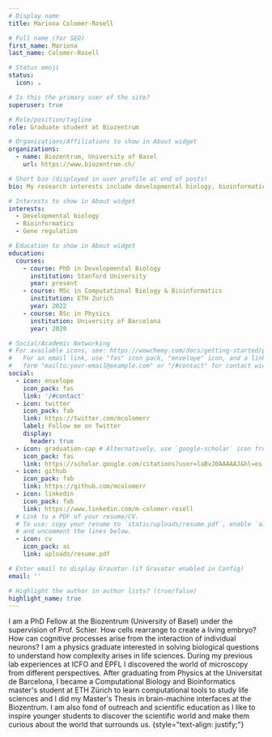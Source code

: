 ```yaml
---
# Display name
title: Mariona Colomer-Rosell

# Full name (for SEO)
first_name: Mariona
last_name: Colomer-Rosell

# Status emoji
status:
  icon: ☕️

# Is this the primary user of the site?
superuser: true

# Role/position/tagline
role: Graduate student at Biozentrum

# Organizations/Affiliations to show in About widget
organizations:
  - name: Biozentrum, University of Basel
    url: https://www.biozentrum.ch/

# Short bio (displayed in user profile at end of posts)
bio: My research interests include developmental biology, bioinformatics and gene regulation.

# Interests to show in About widget
interests:
  - Developmental biology
  - Bioinformatics
  - Gene regulation

# Education to show in About widget
education:
  courses:
    - course: PhD in Developmental Biology
      institution: Stanford University
      year: present
    - course: MSc in Computational Biology & Bioinformatics
      institution: ETH Zurich
      year: 2022
    - course: BSc in Physics
      institution: University of Barcelona
      year: 2020

# Social/Academic Networking
# For available icons, see: https://wowchemy.com/docs/getting-started/page-builder/#icons
#   For an email link, use "fas" icon pack, "envelope" icon, and a link in the
#   form "mailto:your-email@example.com" or "/#contact" for contact widget.
social:
  - icon: envelope
    icon_pack: fas
    link: '/#contact'
  - icon: twitter
    icon_pack: fab
    link: https://twitter.com/mcolomerr
    label: Follow me on Twitter
    display:
      header: true
  - icon: graduation-cap # Alternatively, use `google-scholar` icon from `ai` icon pack
    icon_pack: fas
    link: https://scholar.google.com/citations?user=laBvJ0AAAAAJ&hl=es
  - icon: github
    icon_pack: fab
    link: https://github.com/mcolomerr
  - icon: linkedin
    icon_pack: fab
    link: https://www.linkedin.com/m-colomer-rosell
  # Link to a PDF of your resume/CV.
  # To use: copy your resume to `static/uploads/resume.pdf`, enable `ai` icons in `params.yaml`,
  # and uncomment the lines below.
  - icon: cv
    icon_pack: ai
    link: uploads/resume.pdf

# Enter email to display Gravatar (if Gravatar enabled in Config)
email: ''

# Highlight the author in author lists? (true/false)
highlight_name: true
---
```


I am a PhD Fellow at the Biozentrum (University of Basel) under the supervision of Prof. Schier. How cells rearrange to create a living embryo? How can cognitive processes arise from the interaction of individual neurons? I am a physics graduate interested in solving biological questions to understand how complexity arises in life sciences. During my previous lab experiences at ICFO and EPFL I discovered the world of microscopy from different perspectives. After graduating from Physics at the Universitat de Barcelona, I became a Computational Biology and Bioinformatics master's student at ETH Zürich to learn computational tools to study life sciences and I did my Master's Thesis in brain-machine interfaces at the Biozentrum. I am also fond of outreach and scientific education as I like to inspire younger students to discover the scientific world and make them curious about the world that surrounds us.
{style="text-align: justify;"}
